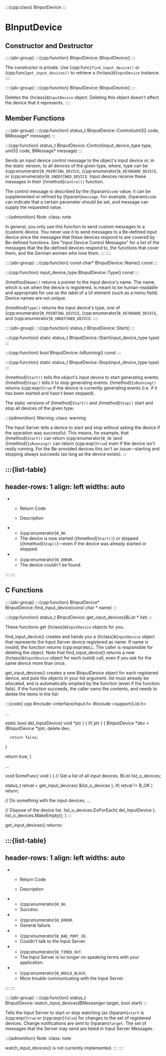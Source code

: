 :::{cpp:class} BInputDevice
:::

# BInputDevice

## Constructor and Destructor

::::{abi-group}
:::{cpp:function} BInputDevice::BInputDevice()
:::

The constructor is private. Use {cpp:func}`find_input_device()` or
{cpp:func}`get_input_devices()` to retrieve a {hclass}`BInputDevice`
instance.
::::

::::{abi-group}
:::{cpp:function} BInputDevice::BInputDevice()
:::

Deletes the {hclass}`BInputDevice` object. Deleting this object doesn't
affect the device that it represents.
::::

## Member Functions

::::{abi-group}
:::{cpp:function} status_t BInputDevice::Control(uint32 code, BMessage* message)
:::

:::{cpp:function} status_t BInputDevice::Control(input_device_type type, uint32 code, BMessage* message)
:::

Sends an input device control message to the object's input device or, in
the static version, to all devices of the given type, where, type can be
{cpp:enumerator}`B_POINTING_DEVICE`, {cpp:enumerator}`B_KEYBOARD_DEVICE`,
or {cpp:enumerator}`B_UNDEFINED_DEVICE`. Input devices receive these
messages in their {hmethod}`Control()` function.

The control message is described by the {hparam}`code` value; it can be
supplemented or refined by {hparam}`message`. For example, {hparam}`code`
can indicate that a certain parameter should be set, and message can supply
the requested value.

:::{admonition} Note
:class: note






In general, you only use this function to send custom messages to a
(custom) device. You never use it to send messages to a Be-defined input
device since the messages that these devices respond to are covered by
Be-defined functions. See "Input Device Control Messages" for a list of the
messages that the Be-defined devices respond to, the functions that cover
them, and the German women who love them.
:::
::::

::::{abi-group}
:::{cpp:function} const char* BInputDevice::Name() const
:::

:::{cpp:function} input_device_type BInputDevice::Type() const
:::

{hmethod}`Name()` returns a pointer to the input device's name. The name,
which is set when the device is registered, is meant to be human-readable
and appropriate for use as the label of a UI element (such as a menu
field). Device names are not unique.

{hmethod}`Type()` returns the input device's type, one of
{cpp:enumerator}`B_POINTING_DEVICE`, {cpp:enumerator}`B_KEYBOARD_DEVICE`,
and {cpp:enumerator}`B_UNDEFINED_DEVICE`.
::::

::::{abi-group}
:::{cpp:function} status_t BInputDevice::Start()
:::

:::{cpp:function} static status_t BInputDevice::Start(input_device_type type)
:::

:::{cpp:function} bool BInputDevice::IsRunning() const
:::

:::{cpp:function} static status_t BInputDevice::Stop(input_device_type type)
:::

{hmethod}`Start()` tells the object's input device to start generating
events; {hmethod}`Stop()` tells it to stop generating events.
{hmethod}`IsRunning()` returns {cpp:expr}`true` if the device is currently
generating events (i.e. if it has been started and hasn't been stopped).

The static versions of {hmethod}`Start()` and {hmethod}`Stop()` start and
stop all devices of the given type.

:::{admonition} Warning
:class: warning






The Input Server tells a device to start and stop without asking the device
if the operation was successful. This means, for example, that
{hmethod}`Start()` can return {cpp:enumerator}`B_OK` (and
{hmethod}`IsRunning()` can return {cpp:expr}`true`) even if the device
isn't really running. For the Be-provided devices this isn't an
issue—starting and stopping always succeeds (as long as the device exists).
:::

:::{list-table}
---
header-rows: 1
align: left
widths: auto
---
-
	- Return Code

	- Description

-
	- {cpp:enumerator}`B_OK`.
	- The device is now started ({hmethod}`Start()`) or stopped
		({hmethod}`Stop()`)—even if the device was already started or stopped.
-
	- {cpp:enumerator}`B_ERROR`.
	- The device couldn't be found.

:::
::::

## C Functions

::::{abi-group}
:::{cpp:function} BInputDevice* BInputDevice::find_input_device(const char * name)
:::

:::{cpp:function} status_t BInputDevice::get_input_devices(BList * list)
:::

These functions get {hclass}`BInputDevice` objects for you.

find_input_device() creates and hands you a {hclass}`BInputDevice` object
that represents the Input Server device registered as name. If name is
invalid, the function returns {cpp:expr}`NULL`. The caller is responsible
for deleting the object. Note that find_input_device() returns a new
{hclass}`BInputDevice` object for each (valid) call, even if you ask for
the same device more than once.

get_input_devices() creates a new BInputDevice object for each registered
device, and puts the objects in your list argument. list must already be
allocated, and is automatically emptied by the function (even if the
function fails). If the function succeeds, the caller owns the contents,
and needs to delete the items in the list:

:::{code} cpp
#include <interface/Input.h>
#include <support/List.h>

...

static bool del_InputDevice( void *ptr )
{
   if( ptr ) {
      BInputDevice *dev = (BInputDevice *)ptr;
      delete dev;

      return false;
   }

   return true;
}

...

void SomeFunc( void )
{
   // Get a list of all input devices.
   BList list_o_devices;

   status_t retval = get_input_devices( &list_o_devices );
   if( retval != B_OK ) return;

   // Do something with the input devices.
   ...

   // Dispose of the device list.
   list_o_devices.DoForEach( del_InputDevice );
   list_o_devices.MakeEmpty();
}
:::

get_input_devices() returns:

:::{list-table}
---
header-rows: 1
align: left
widths: auto
---
-
	- Return Code

	- Description

-
	- {cpp:enumerator}`B_OK`.
	- Success.
-
	- {cpp:enumerator}`B_ERROR`.
	- General failure.
-
	- {cpp:enumerator}`B_BAD_PORT_ID`.
	- Couldn't talk to the Input Server.
-
	- {cpp:enumerator}`B_TIMED_OUT`.
	- The Input Server is no longer on speaking terms with your application.
-
	- {cpp:enumerator}`B_WOULD_BLOCK`.
	- More trouble communicating with the Input Server.

:::
::::

::::{abi-group}
:::{cpp:function} status_t BInputDevice::watch_input_devices(BMessenger target, bool start)
:::

Tells the Input Server to start or stop watching (as {hparam}`start` is
{cpp:expr}`true` or {cpp:expr}`false`) for changes to the set of registered
devices. Change notifications are sent to {hparam}`target`. The set of
messages that the Server may send are listed in Input Server Messages.

:::{admonition} Note
:class: note






watch_input_devices() is not currently implemented.
:::
::::
